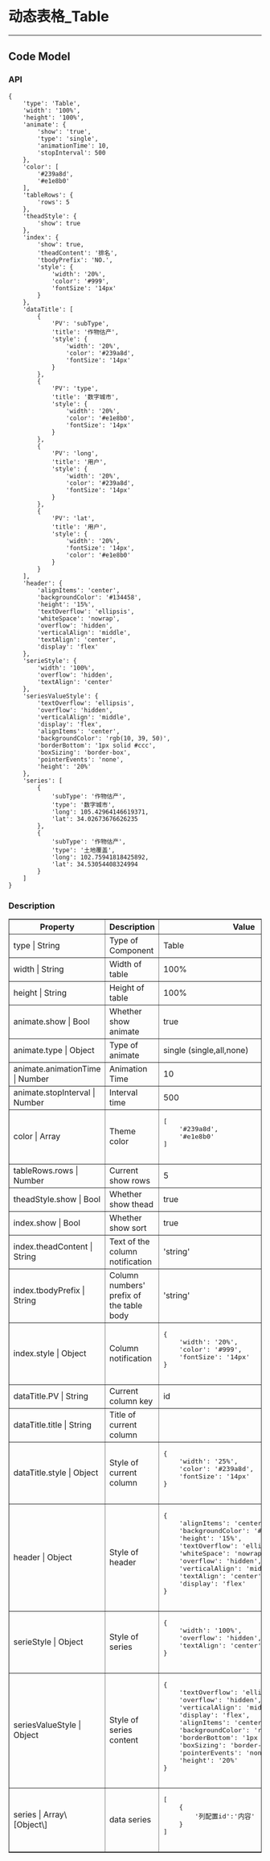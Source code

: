 # 动态表格\_Table

---

## Code Model

### API

```
{
	'type': 'Table',
	'width': '100%',
	'height': '100%',
	'animate': {
		'show': 'true',
		'type': 'single',
		'animationTime': 10,
		'stopInterval': 500
	},
	'color': [
		'#239a8d',
		'#e1e8b0'
	],
	'tableRows': {
		'rows': 5
	},
	'theadStyle': {
		'show': true
	},
	'index': {
		'show': true,
		'theadContent': '排名',
		'tbodyPrefix': 'NO.',
		'style': {
			'width': '20%',
			'color': '#999',
			'fontSize': '14px'
		}
	},
	'dataTitle': [
		{
			'PV': 'subType',
			'title': '作物估产',
			'style': {
				'width': '20%',
				'color': '#239a8d',
				'fontSize': '14px'
			}
		},
		{
			'PV': 'type',
			'title': '数字城市',
			'style': {
				'width': '20%',
				'color': '#e1e8b0',
				'fontSize': '14px'
			}
		},
		{
			'PV': 'long',
			'title': '用户',
			'style': {
				'width': '20%',
				'color': '#239a8d',
				'fontSize': '14px'
			}
		},
		{
			'PV': 'lat',
			'title': '用户',
			'style': {
				'width': '20%',
				'fontSize': '14px',
				'color': '#e1e8b0'
			}
		}
	],
	'header': {
		'alignItems': 'center',
		'backgroundColor': '#134458',
		'height': '15%',
		'textOverflow': 'ellipsis',
		'whiteSpace': 'nowrap',
		'overflow': 'hidden',
		'verticalAlign': 'middle',
		'textAlign': 'center',
		'display': 'flex'
	},
	'serieStyle': {
		'width': '100%',
		'overflow': 'hidden',
		'textAlign': 'center'
	},
	'seriesValueStyle': {
		'textOverflow': 'ellipsis',
		'overflow': 'hidden',
		'verticalAlign': 'middle',
		'display': 'flex',
		'alignItems': 'center',
		'backgroundColor': 'rgb(10, 39, 50)',
		'borderBottom': '1px solid #ccc',
		'boxSizing': 'border-box',
		'pointerEvents': 'none',
		'height': '20%'
	},
	'series': [
		{
			'subType': '作物估产',
			'type': '数字城市',
			'long': 105.42964146619371,
			'lat': 34.02673676626235
		},
		{
			'subType': '作物估产',
			'type': '土地覆盖',
			'long': 102.75941818425892,
			'lat': 34.53054408324994
		}
	]
}
```

### Description

<table border="1">
	<tr>
		<th width="15%"> Property </th>
		<th width="30%">Description</th>
		<th> Value </th>
	</tr>
	<tr>
		<td> type | String </td>
		<td> Type of Component</td>
		<td> Table </td>
	</tr>
	<tr>
		<td> width | String </td>
		<td> Width of table </td>
		<td> 100% </td>
	</tr>
	<tr>
		<td> height | String </td>
		<td> Height of table </td>
		<td>  100% </td>
	</tr>
	<tr>
		<td> animate.show | Bool </td>
		<td> Whether show animate </td>
		<td> true </td>
	</tr>
	<tr>
		<td> animate.type | Object </td>
		<td> Type of animate </td>
		<td> single (single,all,none) </td>
	</tr>
	<tr>
		<td> animate.animationTime | Number </td>
		<td> Animation Time</td>
		<td> 10 </td>
	</tr>
	<tr>
		<td> animate.stopInterval | Number </td>
		<td> Interval time </td>
		<td> 500 </td>
	</tr>
	<tr>
		<td> color | Array </td>
		<td> Theme color </td>
		<td> <pre>
[
	'#239a8d',
	'#e1e8b0'
]
		</pre> </td>
	</tr>
	<tr>
		<td> tableRows.rows | Number </td>
		<td> Current show rows </td>
		<td> 5 </td>
	</tr>
	<tr>
		<td> theadStyle.show | Bool </td>
		<td> Whether show thead </td>
		<td> true </td>
	</tr>
	<tr>
		<td> index.show | Bool </td>
		<td>  Whether show sort  </td>
		<td> true </td>
	</tr><tr>
		<td> index.theadContent | String </td>
		<td> Text of the column notification </td>
		<td> 'string' </td>
	</tr>
	<tr>
		<td> index.tbodyPrefix | String </td>
		<td> Column numbers' prefix of the table body </td>
		<td> 'string' </td>
	</tr>
	<tr>
		<td> index.style | Object </td>
		<td> Column notification</td>
		<td> <pre>
{
	'width': '20%',
	'color': '#999',
	'fontSize': '14px'
}
		</pre> </td>
	</tr>
	<tr>
		<td> dataTitle.PV | String </td>
		<td> Current column key  </td>
		<td> id </td>
	</tr>
	<tr>
		<td> dataTitle.title | String </td>
		<td> Title of current column  </td>
		<td> </td>
	</tr>
	<tr>
		<td> dataTitle.style | Object </td>
		<td> Style of current column </td>
		<td><pre>
{
	'width': '25%',
	'color': '#239a8d',
	'fontSize': '14px'
}
		</pre></td>
	</tr>
	<tr>
		<td> header | Object </td>
		<td> Style of header </td>
		<td><pre>
{
	'alignItems': 'center',
	'backgroundColor': '#134458',
	'height': '15%',
	'textOverflow': 'ellipsis',
	'whiteSpace': 'nowrap',
	'overflow': 'hidden',
	'verticalAlign': 'middle',
	'textAlign': 'center',
	'display': 'flex'
}
		</pre></td>
	</tr>
	<tr>
		<td> serieStyle | Object </td>
		<td> Style of series  </td>
		<td><pre>
{
	'width': '100%',
	'overflow': 'hidden',
	'textAlign': 'center'
}
		</pre></td>
	</tr>
	<tr>
		<td> seriesValueStyle | Object </td>
		<td>Style of series content </td>
		<td><pre>
{
	'textOverflow': 'ellipsis',
	'overflow': 'hidden',
	'verticalAlign': 'middle',
	'display': 'flex',
	'alignItems': 'center',
	'backgroundColor': 'rgb(10, 39, 50)',
	'borderBottom': '1px solid #ccc',
	'boxSizing': 'border-box',
	'pointerEvents': 'none',
	'height': '20%'
}
		</pre></td>
	</tr>
	<tr>
		<td> series | Array\[Object\] </td>
		<td> data series </td>
		<td><pre>
[
	{
		'列配置id':'内容'
	}
]
		</pre></td>
	</tr>
	
</table>


